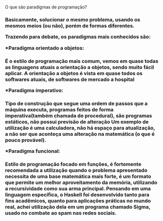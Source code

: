 O que são paradigmas de programação?<h3>
Basicamente, solucionar o mesmo problema, usando os mesmos meios (ou não), porém de formas diferentes.

Trazendo para debate, os paradigmas mais conhecidos são:

*Paradigma orientado a objetos:<h3>
É o estilo de programação mais comum, vemos em quase todas as linguagens atuais a orientação a objetos, sendo muito fácil aplicar.
A orientação a objetos é vista em quase todos os softwares atuais, de softwares de mercado a hospital

*Paradigma imperativo:<h3>
Tipo de construção que segue uma ordem de passos que a máquina executa, programas feitos de forma imperativa(também chamada de procedural), são programas estáticos, não possui previsão de alteração
Um exemplo de utilização é uma calculadora, não há espaço para atualização, a não ser que aconteça uma alteração na matemática (o que é pouco provável).

*Paradigma funcional:<h3>
Estilo de programação focado em funções, é fortemente recomendada a utilização quando o problema apresentado necessita de uma base matemática mais forte, é um formato que permite um melhor aproveitamento da memória, utilizando a recursividade como sua arma principal.
Pensando em uma linguagem específica, o Haskell foi desenvolvido tanto para fins acadêmicos, quanto para aplicações práticas no mundo real, achei utilização dela em um programa chamado Sigma, usado no combate ao spam nas redes sociais.